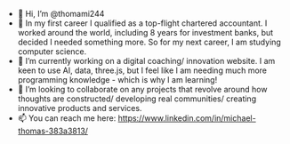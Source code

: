 - 👋 Hi, I’m @thomami244
- 👀 In my first career I qualified as a top-flight chartered accountant. I worked around the world, including 8 years for investment banks, but decided I needed something more. So for my next career, I am studying computer science.
- 🌱 I’m currently working on a digital coaching/ innovation website. I am keen to use AI, data, three.js, but I feel like I am needing much more programming knowledge - which is why I am learning!
- 💞️ I’m looking to collaborate on any projects that revolve around how thoughts are constructed/ developing real communities/ creating innovative products and services.
- 📫 You can reach me here: https://www.linkedin.com/in/michael-thomas-383a3813/


